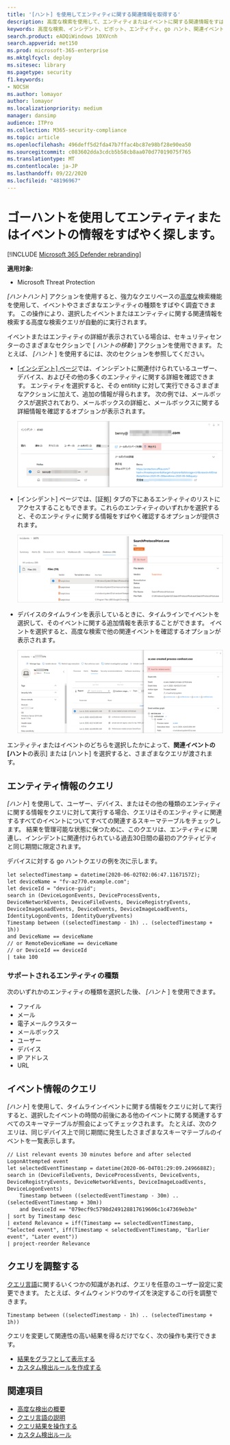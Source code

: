 ```yaml
---
title: '[ハント] を使用してエンティティに関する関連情報を取得する'
description: 高度な検索を使用して、エンティティまたはイベントに関する関連情報をすばやくクエリできるようにするために、[ハントの開始] ツールを使用する方法について説明します。
keywords: 高度な検索、インシデント、ピボット、エンティティ、go ハント、関連イベント、脅威の探し、サイバー脅威の検索、検索、クエリ、テレメトリ、Microsoft 365、Microsoft Threat Protection
search.product: eADQiWindows 10XVcnh
search.appverid: met150
ms.prod: microsoft-365-enterprise
ms.mktglfcycl: deploy
ms.sitesec: library
ms.pagetype: security
f1.keywords:
- NOCSH
ms.author: lomayor
author: lomayor
ms.localizationpriority: medium
manager: dansimp
audience: ITPro
ms.collection: M365-security-compliance
ms.topic: article
ms.openlocfilehash: 496deff5d2fda47b7ffac4bc87e98bf28e90ea50
ms.sourcegitcommit: c083602dda3cdcb5b58cb8aa070d77019075f765
ms.translationtype: MT
ms.contentlocale: ja-JP
ms.lasthandoff: 09/22/2020
ms.locfileid: "48196967"
---
```

# <a name="quickly-hunt-for-entity-or-event-information-with-go-hunt"></a>ゴーハントを使用してエンティティまたはイベントの情報をすばやく探します。

[!INCLUDE [Microsoft 365 Defender rebranding](../includes/microsoft-defender.md)]


**適用対象:**
- Microsoft Threat Protection

*[ハントハント*] アクションを使用すると、強力なクエリベースの[高度な](advanced-hunting-overview.md)検索機能を使用して、イベントやさまざまなエンティティの種類をすばやく調査できます。 この操作により、選択したイベントまたはエンティティに関する関連情報を検索する高度な検索クエリが自動的に実行されます。

イベントまたはエンティティの詳細が表示されている場合は、セキュリティセンターのさまざまなセクションで [ *ハントの移動* ] アクションを使用できます。 たとえば、 *[ハント* ] を使用するには、次のセクションを参照してください。

- [ [インシデント] ページ](investigate-incidents.md#incident-overview)では、インシデントに関連付けられているユーザー、デバイス、およびその他の多くのエンティティに関する詳細を確認できます。 エンティティを選択すると、その entitity に対して実行できるさまざまなアクションに加えて、追加の情報が得られます。 次の例では、メールボックスが選択されており、メールボックスの詳細と、メールボックスに関する詳細情報を確認するオプションが表示されます。

    ![メールボックスの詳細が表示された状態の [ハント] オプションを含む画像](../../media/mtp-ah/go-hunt-email.png)

- [インシデント] ページでは、[証拠] タブの下にあるエンティティのリストにアクセスすることもできます。これらのエンティティのいずれかを選択すると、そのエンティティに関する情報をすばやく確認するオプションが提供されます。

    ![[証拠] タブの [ハントハント] オプションが選択されたファイルを示す画像](../../media/mtp-ah/go-hunt-evidence-file.png)


- デバイスのタイムラインを表示しているときに、タイムラインでイベントを選択して、そのイベントに関する追加情報を表示することができます。 イベントを選択すると、高度な検索で他の関連イベントを確認するオプションが表示されます。

    ![Go ハントオプションを含むイベントの詳細を示す画像](../../media/mtp-ah/go-hunt-event.png)

エンティティまたはイベントのどちらを選択したかによって、**関連イベントの** **[ハント**の表示] または [ハント] を選択すると、さまざまなクエリが渡されます。

## <a name="query-for-entity-information"></a>エンティティ情報のクエリ
*[ハント*] を使用して、ユーザー、デバイス、またはその他の種類のエンティティに関する情報をクエリに対して実行する場合、クエリはそのエンティティに関連するすべてのイベントについてすべての関連するスキーマテーブルをチェックします。 結果を管理可能な状態に保つために、このクエリは、エンティティに関連し、インシデントに関連付けられている過去30日間の最初のアクティビティと同じ期間に限定されます。

デバイスに対する go ハントクエリの例を次に示します。

```kusto
let selectedTimestamp = datetime(2020-06-02T02:06:47.1167157Z);
let deviceName = "fv-az770.example.com";
let deviceId = "device-guid";
search in (DeviceLogonEvents, DeviceProcessEvents, DeviceNetworkEvents, DeviceFileEvents, DeviceRegistryEvents, DeviceImageLoadEvents, DeviceEvents, DeviceImageLoadEvents, IdentityLogonEvents, IdentityQueryEvents)
Timestamp between ((selectedTimestamp - 1h) .. (selectedTimestamp + 1h))
and DeviceName == deviceName
// or RemoteDeviceName == deviceName
// or DeviceId == deviceId
| take 100
```
### <a name="supported-entity-types"></a>サポートされるエンティティの種類
次のいずれかのエンティティの種類を選択した後、 *[ハント* ] を使用できます。

- ファイル
- メール
- 電子メールクラスター
- メールボックス
- ユーザー
- デバイス
- IP アドレス
- URL

## <a name="query-for-event-information"></a>イベント情報のクエリ
*[ハント*] を使用して、タイムラインイベントに関する情報をクエリに対して実行すると、選択したイベントの時間の前後にある他のイベントに関する関連するすべてのスキーマテーブルが照会によってチェックされます。 たとえば、次のクエリは、同じデバイス上で同じ期間に発生したさまざまなスキーマテーブルのイベントを一覧表示します。

```kusto
// List relevant events 30 minutes before and after selected LogonAttempted event
let selectedEventTimestamp = datetime(2020-06-04T01:29:09.2496688Z);
search in (DeviceFileEvents, DeviceProcessEvents, DeviceEvents, DeviceRegistryEvents, DeviceNetworkEvents, DeviceImageLoadEvents, DeviceLogonEvents)
    Timestamp between ((selectedEventTimestamp - 30m) .. (selectedEventTimestamp + 30m))
    and DeviceId == "079ecf9c5798d249128817619606c1c47369eb3e"
| sort by Timestamp desc
| extend Relevance = iff(Timestamp == selectedEventTimestamp, "Selected event", iff(Timestamp < selectedEventTimestamp, "Earlier event", "Later event"))
| project-reorder Relevance
```

## <a name="adjust-the-query"></a>クエリを調整する
[クエリ言語](advanced-hunting-query-language.md)に関するいくつかの知識があれば、クエリを任意のユーザー設定に変更できます。 たとえば、タイムウィンドウのサイズを決定するこの行を調整できます。

```kusto
Timestamp between ((selectedTimestamp - 1h) .. (selectedTimestamp + 1h))
```

クエリを変更して関連性の高い結果を得るだけでなく、次の操作も実行できます。
- [結果をグラフとして表示する](advanced-hunting-query-results.md#view-query-results-as-a-table-or-chart)
- [カスタム検出ルールを作成する](custom-detection-rules.md)

## <a name="related-topics"></a>関連項目
- [高度な検出の概要](advanced-hunting-overview.md)
- [クエリ言語の説明](advanced-hunting-query-language.md)
- [クエリ結果を操作する](advanced-hunting-query-results.md)
- [カスタム検出ルール](custom-detection-rules.md)
